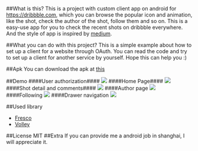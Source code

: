 ##What is this?
This is a project with custom client app on android for <https://dribbble.com>, which you can browse the popular icon and animation, like the shot, check the author of the shot, follow them and so on. This is a easy-use app for you to check the recent shots on dribbble everywhere. And the style of app is inspired by [medium](https://play.google.com/store/apps/details?id=com.medium.reader).  

##What you can do with this project?
This is a simple example about how to set up a client for a website through OAuth. You can read the code and try to set up a client for another service by yourself. Hope this can help you :)

##Apk
You can download the apk at [this](app/app-release.apk)


##Demo
####User authorization####
![](animation/auth.gif)
####Home Page####
![](animation/home.gif)
####Shot detail and comments####
![](animation/comments.gif)
####Author page
![](animation/page.gif)
####Following
![](animation/following.gif)
####Drawer navigation
![](animation/drawer.gif)

##Used library
* [Fresco](https://github.com/facebook/fresco)
* [Volley](https://github.com/mcxiaoke/android-volley)

##License
MIT
##Extra
If you can provide me a android job in shanghai, I will appreciate it.
